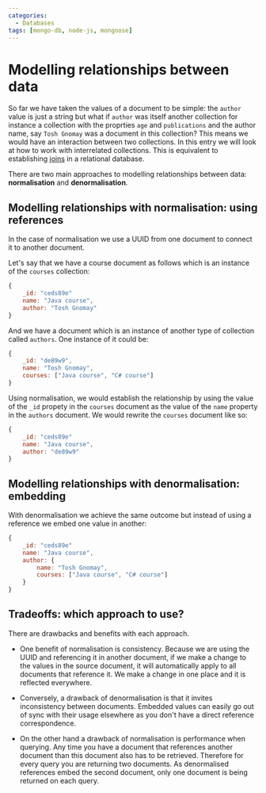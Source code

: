 ```yaml
---
categories:
  - Databases
tags: [mongo-db, node-js, mongoose]
---
```


# Modelling relationships between data

So far we have taken the values of a document to be simple: the `author` value
is just a string but what if `author` was itself another collection for instance
a collection with the proprties `age` and `publications` and the author name,
say `Tosh Gnomay` was a document in this collection? This means we would have an
interaction between two collections. In this entry we will look at how to work
with interrelated collections. This is equivalent to establishing
[joins](/Databases/SQL/10_Joins.md) in a relational database.

There are two main approaches to modelling relationships between data:
**normalisation** and **denormalisation**.

## Modelling relationships with normalisation: using references

In the case of normalisation we use a UUID from one document to connect it to
another document.

Let's say that we have a course document as follows which is an instance of the
`courses` collection:

```js
{
    _id: "ceds89e"
    name: "Java course",
    author: "Tosh Gnomay"
}
```

And we have a document which is an instance of another type of collection called
`authors`. One instance of it could be:

```js
{
    _id: "de89w9",
    name: "Tosh Gnomay",
    courses: ["Java course", "C# course"]
}
```

Using normalisation, we would establish the relationship by using the value of
the `_id` propety in the `courses` document as the value of the `name` property
in the `authors` document. We would rewrite the `courses` document like so:

```js
{
    _id: "ceds89e"
    name: "Java course",
    author: "de89w9"
}
```

## Modelling relationships with denormalisation: embedding

With denormalisation we achieve the same outcome but instead of using a
reference we embed one value in another:

```js
{
    _id: "ceds89e"
    name: "Java course",
    author: {
        name: "Tosh Gnomay",
        courses: ["Java course", "C# course"]
    }
}
```

## Tradeoffs: which approach to use?

There are drawbacks and benefits with each approach.

- One benefit of normalisation is consistency. Because we are using the UUID and
  referencing it in another document, if we make a change to the values in the
  source document, it will automatically apply to all documents that reference
  it. We make a change in one place and it is reflected everywhere.

- Conversely, a drawback of denormalisation is that it invites inconsistency
  between documents. Embedded values can easily go out of sync with their usage
  elsewhere as you don't have a direct reference correspondence.

- On the other hand a drawback of normalisation is performance when querying.
  Any time you have a document that references another document than this
  document also has to be retrieved. Therefore for every query you are returning
  two documents. As denormalised references embed the second document, only one
  document is being returned on each query.
